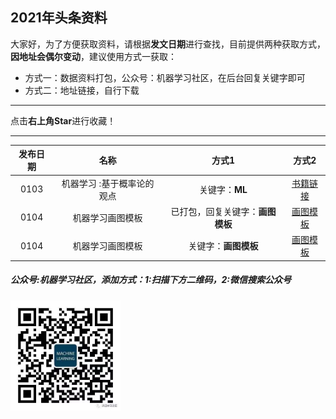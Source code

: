 ## 2021年头条资料

大家好，为了方便获取资料，请根据**发文日期**进行查找，目前提供两种获取方式，**因地址会偶尔变动**，建议使用方式一获取：
- 方式一：数据资料打包，公众号：机器学习社区，在后台回复关键字即可
- 方式二：地址链接，自行下载

---

点击**右上角Star**进行收藏！

---

| 发布日期 |名称|方式1 |方式2|
| :---------:|:-----------:|:-----------:|:-----------:|
| 0103 |机器学习 :基于概率论的观点|关键字：**ML** |[书籍链接](https://github.com/probml/pml-book/releases/download/2020-12-28/pml1-2020-12-28.pdf)|
| 0104 | 机器学习画图模板 |已打包，回复关键字：**画图模板**  |[画图模板](https://github.com/dair-ai/ml-visuals)|
| 0104 | 机器学习画图模板 |关键字：**画图模板**  |[画图模板](https://github.com/dair-ai/ml-visuals)|

##### 公众号:**机器学习社区**，添加方式：1:扫描下方二维码，2:微信搜索公众号
<img src="/2021/pic/WechatIMG14.jpeg" width="35%">
